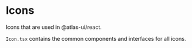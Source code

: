 # Icons

Icons that are used in @atlas-ui/react.

`Icon.tsx` contains the common components and interfaces for all icons.